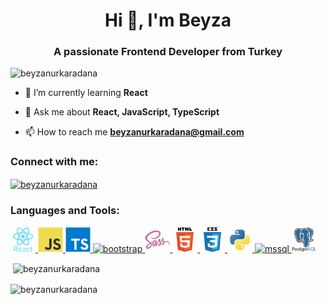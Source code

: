 <h1 align="center">Hi 👋, I'm Beyza</h1>
<h3 align="center">A passionate Frontend Developer from Turkey</h3>

<p align="left"> <img src="https://komarev.com/ghpvc/?username=BeyzaNurKaradana&label=Profile%20views&color=0e75b6&style=flat" alt="beyzanurkaradana" /> </p>

- 🌱 I’m currently learning **React**

- 💬 Ask me about **React, JavaScript, TypeScript**

- 📫 How to reach me **beyzanurkaradana@gmail.com**

<h3 align="left">Connect with me:</h3>
<p align="left">
<a href="https://linkedin.com/in/beyzanurkaradana" target="blank"><img align="center" src="https://raw.githubusercontent.com/rahuldkjain/github-profile-readme-generator/master/src/images/icons/Social/linked-in-alt.svg" alt="beyzanurkaradana" height="30" width="40" /></a>
</p>

<h3 align="left">Languages and Tools:</h3>
<p align="left">
    <a href="https://reactjs.org/" target="_blank" rel="noreferrer">
        <img src="https://raw.githubusercontent.com/devicons/devicon/master/icons/react/react-original-wordmark.svg" alt="react" width="40" height="40"/>
    </a>
    <a href="https://developer.mozilla.org/en-US/docs/Web/JavaScript" target="_blank" rel="noreferrer">
        <img src="https://raw.githubusercontent.com/devicons/devicon/master/icons/javascript/javascript-original.svg" alt="javascript" width="40" height="40"/>
    </a>
    <a href="https://www.typescriptlang.org/" target="_blank" rel="noreferrer">
        <img src="https://raw.githubusercontent.com/devicons/devicon/master/icons/typescript/typescript-original.svg" alt="typescript" width="40" height="40"/>
    </a>
    <a href="https://getbootstrap.com" target="_blank" rel="noreferrer">
        <img src="https://getbootstrap.com/docs/5.3/assets/brand/bootstrap-logo-shadow.png" alt="bootstrap" width="40" height="40"/>
    </a>
    <a href="https://sass-lang.com" target="_blank" rel="noreferrer">
        <img src="https://raw.githubusercontent.com/devicons/devicon/master/icons/sass/sass-original.svg" alt="sass" width="40" height="40"/>
    </a>
    <a href="https://www.w3.org/html/" target="_blank" rel="noreferrer">
        <img src="https://raw.githubusercontent.com/devicons/devicon/master/icons/html5/html5-original-wordmark.svg" alt="html5" width="40" height="40"/>
    </a>
    <a href="https://www.w3schools.com/css/" target="_blank" rel="noreferrer">
        <img src="https://raw.githubusercontent.com/devicons/devicon/master/icons/css3/css3-original-wordmark.svg" alt="css3" width="40" height="40"/>
    </a>
    <a href="https://www.python.org" target="_blank" rel="noreferrer">
        <img src="https://raw.githubusercontent.com/devicons/devicon/master/icons/python/python-original.svg" alt="python" width="40" height="40"/>
    </a>
    <a href="https://www.microsoft.com/en-us/sql-server" target="_blank" rel="noreferrer">
        <img src="https://cdn-icons-png.flaticon.com/512/5968/5968364.png" alt="mssql" width="40" height="40"/>
    </a>
    <a href="https://www.postgresql.org" target="_blank" rel="noreferrer">
        <img src="https://raw.githubusercontent.com/devicons/devicon/master/icons/postgresql/postgresql-original-wordmark.svg" alt="postgresql" width="40" height="40"/>
    </a>
</p>

<p>&nbsp;<img align="center" src="https://github-readme-stats.vercel.app/api?username=BeyzaNurKaradana&show_icons=true&locale=en" alt="beyzanurkaradana" /></p>

<p><img align="center" src="https://github-readme-streak-stats.herokuapp.com/?user=BeyzaNurKaradana&" alt="beyzanurkaradana" /></p>
